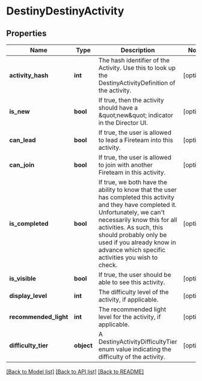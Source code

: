 # DestinyDestinyActivity

## Properties
Name | Type | Description | Notes
------------ | ------------- | ------------- | -------------
**activity_hash** | **int** | The hash identifier of the Activity. Use this to look up the DestinyActivityDefinition of the activity. | [optional] 
**is_new** | **bool** | If true, then the activity should have a \&quot;new\&quot; indicator in the Director UI. | [optional] 
**can_lead** | **bool** | If true, the user is allowed to lead a Fireteam into this activity. | [optional] 
**can_join** | **bool** | If true, the user is allowed to join with another Fireteam in this activity. | [optional] 
**is_completed** | **bool** | If true, we both have the ability to know that the user has completed this activity and they have completed it. Unfortunately, we can&#39;t necessarily know this for all activities. As such, this should probably only be used if you already know in advance which specific activities you wish to check. | [optional] 
**is_visible** | **bool** | If true, the user should be able to see this activity. | [optional] 
**display_level** | **int** | The difficulty level of the activity, if applicable. | [optional] 
**recommended_light** | **int** | The recommended light level for the activity, if applicable. | [optional] 
**difficulty_tier** | **object** | A DestinyActivityDifficultyTier enum value indicating the difficulty of the activity. | [optional] 

[[Back to Model list]](../README.md#documentation-for-models) [[Back to API list]](../README.md#documentation-for-api-endpoints) [[Back to README]](../README.md)


